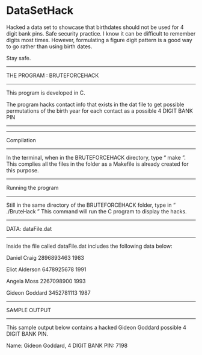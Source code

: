 # DataSetHack


Hacked a data set to showcase that birthdates should not be used for 4 digit bank pins. Safe security practice. I know it can be difficult 
to remember digits most times. However, formulating a figure digit pattern is a good way to go rather than using birth dates.

Stay safe.

****************************************************
THE PROGRAM : BRUTEFORCEHACK
*****************************************************

This program is developed in C.

The program hacks contact info that exists in the dat file to get possible permutations of the birth year for each contact as a possible 4 DIGIT BANK PIN 
****************************************************


************
Compilation
************
In the terminal, when in the BRUTEFORCEHACK directory, type “ make ”.
This complies all the files in the folder as a Makefile is already created for this purpose. 

***********************
Running the program
***********************
Still in the same directory of the BRUTEFORCEHACK folder, type in “ ./BruteHack ”
This command will run the C program to display the hacks.


********************
DATA: dataFile.dat
********************
Inside the file called dataFile.dat includes the following data below:

Daniel Craig 2896893463 1983

Eliot Alderson 6478925678 1991

Angela Moss 2267098900 1993

Gideon Goddard 3452781113 1987

********************
SAMPLE OUTPUT
********************

This sample output below contains a hacked Gideon Goddard possible 4 DIGIT BANK PIN.

Name: Gideon Goddard, 4 DIGIT BANK PIN: 7198
